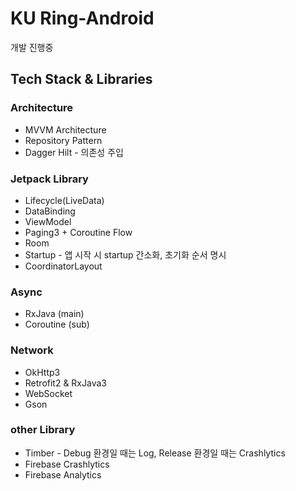 # KU Ring-Android

개발 진행중


## Tech Stack & Libraries

### Architecture
- MVVM Architecture
- Repository Pattern
- Dagger Hilt - 의존성 주입

### Jetpack Library
- Lifecycle(LiveData)
- DataBinding
- ViewModel
- Paging3 + Coroutine Flow
- Room
- Startup - 앱 시작 시 startup 간소화, 초기화 순서 명시
- CoordinatorLayout

### Async
- RxJava (main)
- Coroutine (sub)

### Network
- OkHttp3
- Retrofit2 & RxJava3
- WebSocket
- Gson

### other Library
- Timber - Debug 환경일 때는 Log, Release 환경일 때는 Crashlytics
- Firebase Crashlytics
- Firebase Analytics
